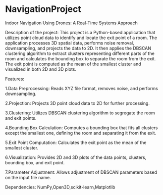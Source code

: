 # NavigationProject
Indoor Navigation Using Drones: A Real-Time Systems  Approach        

Description of the project:
This project is a Python-based application that utilizes point cloud data to identify and locate the exit point of a room. The application processes 3D spatial data, performs noise removal, downsampling, and projects the data to 2D. It then applies the DBSCAN clustering algorithm to extract clusters representing different parts of the room and calculates the bounding box to separate the room from the exit. The exit point is computed as the mean of the smallest cluster and visualized in both 2D and 3D plots.


Features:

1.Data Preprocessing: Reads XYZ file format, removes noise, and performs downsampling.

2.Projection: Projects 3D point cloud data to 2D for further processing.

3.Clustering: Utilizes DBSCAN clustering algorithm to segregate the room and exit points.

4.Bounding Box Calculation: Computes a bounding box that fits all clusters except the smallest one, defining the room and separating it from the exit.

5.Exit Point Computation: Calculates the exit point as the mean of the smallest cluster.

6.Visualization: Provides 2D and 3D plots of the data points, clusters, bounding box, and exit point.

7.Parameter Adjustment: Allows adjustment of DBSCAN parameters based on the input file name.

Dependencies: NumPy,Open3D,scikit-learn,Matplotlib
